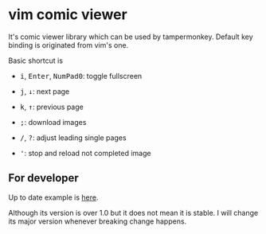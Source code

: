 # vim comic viewer

It's comic viewer library which can be used by tampermonkey. Default key binding is originated from
vim's one.

Basic shortcut is

- <kbd>i</kbd>, <kbd>Enter</kbd>, <kbd>NumPad0</kbd>: toggle fullscreen

- <kbd>j</kbd>, <kbd>↓</kbd>: next page

- <kbd>k</kbd>, <kbd>↑</kbd>: previous page

- <kbd>;</kbd>: download images

- <kbd>/</kbd>, <kbd>?</kbd>: adjust leading single pages

- <kbd>'</kbd>: stop and reload not completed image

## For developer

Up to date example is [here](https://github.com/nanikit/comic_sources).

Although its version is over 1.0 but it does not mean it is stable. I will change its major version
whenever breaking change happens.
